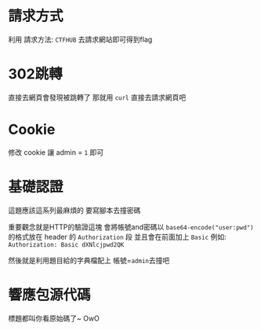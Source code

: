 # 請求方式

利用 請求方法: `CTFHUB` 去請求網站即可得到flag



# 302跳轉

直接去網頁會發現被跳轉了
那就用 `curl` 直接去請求網頁吧



# Cookie

修改 cookie 讓 admin = `1` 即可



# 基礎認證

這題應該這系列最麻煩的
要寫腳本去撞密碼

重要觀念就是HTTP的驗證這塊
會將帳號and密碼以 `base64-encode("user:pwd")` 的格式放在 header 的 `Authorization` 段 並且會在前面加上 `Basic`
例如: `Authorization: Basic dXNlcjpwd2QK`

然後就是利用題目給的字典檔配上 帳號=`admin`去撞吧



# 響應包源代碼

標題都叫你看原始碼了~ OwO